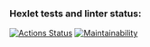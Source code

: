 ### Hexlet tests and linter status:
[![Actions Status](https://github.com/mgrrtt/frontend-project-lvl1/workflows/hexlet-check/badge.svg)](https://github.com/mgrrtt/frontend-project-lvl1/actions) [![Maintainability](https://api.codeclimate.com/v1/badges/a99a88d28ad37a79dbf6/maintainability)](https://codeclimate.com/github/codeclimate/codeclimate/maintainability)

